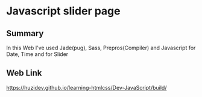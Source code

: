 # Javascript slider page

## Summary

In this Web I've used Jade(pug), Sass, Prepros(Compiler) and Javascript for Date, Time and for Slider

## Web Link

https://huzidev.github.io/learning-htmlcss/Dev-JavaScript/build/